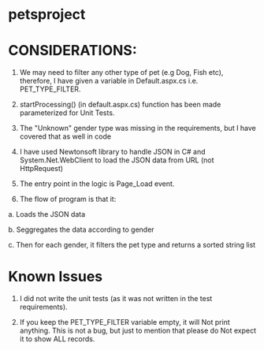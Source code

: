 # petsproject

CONSIDERATIONS:
=================
1) We may need to filter any other type of pet  (e.g Dog, Fish etc), therefore, I have given a variable in Default.aspx.cs i.e. PET_TYPE_FILTER. 

2) startProcessing() (in default.aspx.cs) function has been made parameterized for Unit Tests.

3) The "Unknown" gender type was missing in the requirements, but I have covered that as well in code

4) I have used Newtonsoft library to handle JSON in C# and System.Net.WebClient to load the JSON data from URL (not HttpRequest)

5) The entry point in the logic is Page_Load event.

6) The flow of program is that it:

a. Loads the JSON data

b. Seggregates the data according to gender

c. Then for each gender, it filters the pet type and returns a sorted string list


Known Issues
==============
1) I did not write the unit tests (as it was not written in the test requirements).

2) If you keep the PET_TYPE_FILTER variable empty, it will Not print anything. This is not a bug, but just to mention that please do Not expect it to show ALL records.
